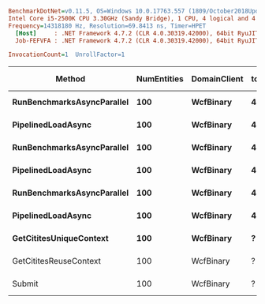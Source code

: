 ``` ini

BenchmarkDotNet=v0.11.5, OS=Windows 10.0.17763.557 (1809/October2018Update/Redstone5)
Intel Core i5-2500K CPU 3.30GHz (Sandy Bridge), 1 CPU, 4 logical and 4 physical cores
Frequency=14318180 Hz, Resolution=69.8413 ns, Timer=HPET
  [Host]     : .NET Framework 4.7.2 (CLR 4.0.30319.42000), 64bit RyuJIT-v4.7.3416.0
  Job-FEFVFA : .NET Framework 4.7.2 (CLR 4.0.30319.42000), 64bit RyuJIT-v4.7.3416.0

InvocationCount=1  UnrollFactor=1  

```
|                     Method | NumEntities | DomainClient | total | concurrent | depth |        Mean |      Error |     StdDev |      Median |     Gen 0 |   Gen 1 | Gen 2 |  Allocated |
|--------------------------- |------------ |------------- |------ |----------- |------ |------------:|-----------:|-----------:|------------:|----------:|--------:|------:|-----------:|
| **RunBenchmarksAsyncParallel** |         **100** |    **WcfBinary** |   **400** |          **1** |     **?** |  **1,027.1 us** |  **10.909 us** |  **10.205 us** |  **1,022.1 us** |   **65.0000** |  **2.5000** |     **-** |  **215.85 KB** |
|         **PipelinedLoadAsync** |         **100** |    **WcfBinary** |   **400** |          **?** |     **1** |  **1,014.7 us** |  **20.286 us** |  **27.768 us** |  **1,020.7 us** |   **65.0000** |  **2.5000** |     **-** |  **214.29 KB** |
| **RunBenchmarksAsyncParallel** |         **100** |    **WcfBinary** |   **400** |          **2** |     **?** |    **550.5 us** |   **7.319 us** |   **6.488 us** |    **551.6 us** |   **60.0000** |  **2.5000** |     **-** |  **219.24 KB** |
|         **PipelinedLoadAsync** |         **100** |    **WcfBinary** |   **400** |          **?** |     **2** |    **492.8 us** |   **7.826 us** |   **6.937 us** |    **491.6 us** |   **57.5000** |  **2.5000** |     **-** |  **219.42 KB** |
| **RunBenchmarksAsyncParallel** |         **100** |    **WcfBinary** |   **400** |          **4** |     **?** |    **437.8 us** |   **5.996 us** |   **5.315 us** |    **436.5 us** |   **60.0000** |  **7.5000** |     **-** |  **222.89 KB** |
|         **PipelinedLoadAsync** |         **100** |    **WcfBinary** |   **400** |          **?** |     **4** |    **388.5 us** |   **7.703 us** |   **7.910 us** |    **389.6 us** |   **57.5000** | **10.0000** |     **-** |  **223.57 KB** |
|    **GetCititesUniqueContext** |         **100** |    **WcfBinary** |     **?** |          **?** |     **?** |  **3,978.3 us** |  **79.145 us** | **110.950 us** |  **3,934.2 us** |         **-** |       **-** |     **-** |   **895.7 KB** |
|     GetCititesReuseContext |         100 |    WcfBinary |     ? |          ? |     ? |  1,907.1 us |  38.023 us |  73.258 us |  1,899.4 us |         - |       - |     - |   343.7 KB |
|                     Submit |         100 |    WcfBinary |     ? |          ? |     ? | 13,704.6 us | 334.139 us | 936.962 us | 14,038.9 us | 1000.0000 |       - |     - | 3739.05 KB |
